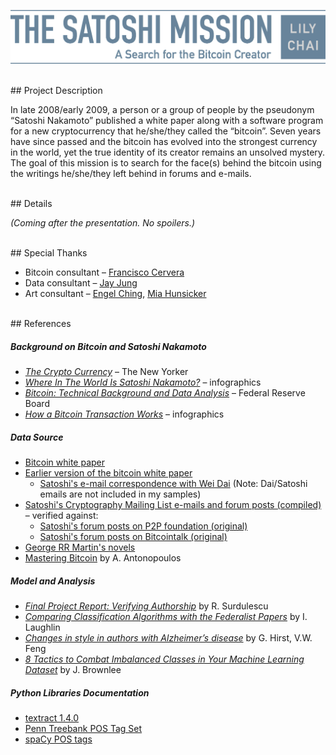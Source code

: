 ![alt text](images/title.png "The Satoshi Mission")

<br>
## Project Description

In late 2008/early 2009, a person or a group of people by the pseudonym “Satoshi Nakamoto” published a white paper along with a software program for a new cryptocurrency that he/she/they called the “bitcoin”. Seven years have since passed and the bitcoin has evolved into the strongest currency in the world, yet the true identity of its creator remains an unsolved mystery. The goal of this mission is to search for the face(s) behind the bitcoin using the writings he/she/they left behind in forums and e-mails.

<br>
## Details

*(Coming after the presentation. No spoilers.)*

<br>
## Special Thanks

* Bitcoin consultant – [Francisco Cervera](https://www.linkedin.com/in/cerverafco)
* Data consultant – [Jay Jung](https://www.linkedin.com/in/jayjung0)
* Art consultant – [Engel Ching](https://www.linkedin.com/in/engelching), [Mia Hunsicker](https://www.linkedin.com/in/miahunsicker)

<br>
## References

##### Background on Bitcoin and Satoshi Nakamoto

* [*The Crypto Currency*](http://www.newyorker.com/magazine/2011/10/10/the-crypto-currency) – The New Yorker
* [*Where In The World Is Satoshi Nakamoto?*](http://chartgirl.com/wordpress/wp-content/uploads/2013/05/SATOSHI_large.jpg) – infographics
* [*Bitcoin: Technical Background and Data Analysis*](http://www.federalreserve.gov/econresdata/feds/2014/files/2014104pap.pdf) –  Federal Reserve Board
* [*How a Bitcoin Transaction Works*](http://visual.ly/bitcoin-infographic) – infographics


##### Data Source

* [Bitcoin white paper](https://bitcoin.org/bitcoin.pdf)
* [Earlier version of the bitcoin white paper](http://www.gwern.net/docs/20081003-nakamoto-bitcoindraft.pdf)
    * [Satoshi's e-mail correspondence with Wei Dai](http://www.gwern.net/docs/2008-nakamoto#emails) (Note: Dai/Satoshi emails are not included in my samples)
* [Satoshi's Cryptography Mailing List e-mails and forum posts (compiled)](http://satoshi.nakamotoinstitute.org) – verified against:
    * [Satoshi's forum posts on P2P foundation (original)](http://p2pfoundation.ning.com/forum/topics/bitcoin-open-source?id=2003008%3ATopic%3A9402&page=1#comments)
    * [Satoshi's forum posts on Bitcointalk (original)](https://bitcointalk.org/index.php?action=profile;u=3;sa=showPosts)
* [George RR Martin's novels](https://openlibrary.org/search?q=george+rr+martin)
* [Mastering Bitcoin](https://github.com/bitcoinbook/bitcoinbook) by A. Antonopoulos


##### Model and Analysis

* [*Final Project Report: Verifying Authorship*](www.sonic.net/~surdules/courses/cs391l/final/report.pdf) by R. Surdulescu
* [*Comparing Classification Algorithms with the Federalist Papers*](https://github.com/lemonlaug/federalists/blob/master/Federalists.ipynb) by I. Laughlin
* [*Changes in style in authors with Alzheimer’s disease*](http://www.cs.toronto.edu/~weifeng/papers/Hirst%2BFeng-2012-english-study-authorship.pdf) by G. Hirst, V.W. Feng
* [*8 Tactics to Combat Imbalanced Classes in Your Machine Learning Dataset*](http://machinelearningmastery.com/tactics-to-combat-imbalanced-classes-in-your-machine-learning-dataset/) by J. Brownlee


##### Python Libraries Documentation

* [textract 1.4.0](https://media.readthedocs.org/pdf/textract/latest/textract.pdf)
* [Penn Treebank POS Tag Set](https://www.eecis.udel.edu/~vijay/cis889/ie/pos-set.pdf)
* [spaCy POS tags](http://universaldependencies.org/da/pos/all.html)
